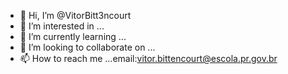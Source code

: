 - 👋 Hi, I’m @VitorBitt3ncourt
- 👀 I’m interested in ...
- 🌱 I’m currently learning ...
- 💞️ I’m looking to collaborate on ...
- 📫 How to reach me ...email:vitor.bittencourt@escola.pr.gov.br

<!---
VitorBitt3ncourt/VitorBitt3ncourt is a ✨ special ✨ repository because its `README.md` (this file) appears on your GitHub profile.
You can click the Preview link to take a look at your changes.
--->
